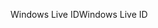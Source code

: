 <span data-ttu-id="db7a5-101">Windows Live ID</span><span class="sxs-lookup"><span data-stu-id="db7a5-101">Windows Live ID</span></span>